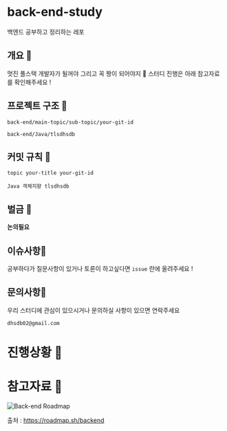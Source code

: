 # back-end-study


백엔드 공부하고 정리하는 레포


## 개요 💜

멋진 풀스택 개발자가 될꺼야 그리고 꼭 짱이 되어야지 🌟
스터디 진행은 아래 참고자료를 확인해주세요 !



## 프로젝트 구조 💜

`back-end/main-topic/sub-topic/your-git-id`

`back-end/Java/tlsdhsdb`



## 커밋 규칙 💜

`topic your-title your-git-id`

`Java 객체지향 tlsdhsdb`


## 벌금 💜

**논의필요**




## 이슈사항💜

공부하다가 질문사항이 있거나 토론이 하고싶다면 `issue` 란에 올려주세요 ! 






## 문의사항💜

우리 스터디에 관심이 있으시거나 문의하실 사항이 있으면 연락주세요

`dhsdb02@gmail.com`






# 진행상황 💜






# 참고자료 💜


![Back-end Roadmap](https://github.com/tlsdhsdb/developer-roadmap/raw/master/img/backend.png?year-2021-2)

출처 : https://roadmap.sh/backend
